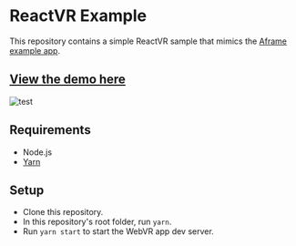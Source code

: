 # ReactVR Example
This repository contains a simple ReactVR sample that mimics the [Aframe example app](https://github.com/fourkitchens/aframe-boilerplate).

## [View the demo here](https://fourkitchens.github.io/reactvr-example/)
![test](https://user-images.githubusercontent.com/1127238/28998692-6d805f0a-79e6-11e7-838f-4742d84d6396.gif)

## Requirements
 * Node.js
 * [Yarn](https://yarnpkg.com)

## Setup
 * Clone this repository.
 * In this repository's root folder, run `yarn`.
 * Run `yarn start` to start the WebVR app dev server.
